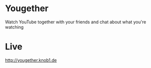 Yougether
=========

Watch YouTube together with your friends and chat about what you're watching

Live
=========
http://yougether.knob1.de
